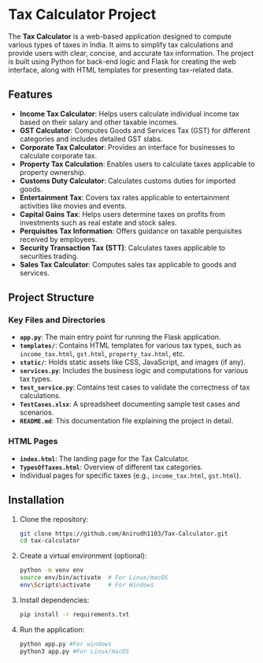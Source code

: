 # Tax Calculator Project

The **Tax Calculator** is a web-based application designed to compute various types of taxes in India. It aims to simplify tax calculations and provide users with clear, concise, and accurate tax information. The project is built using Python for back-end logic and Flask for creating the web interface, along with HTML templates for presenting tax-related data.

## Features
- **Income Tax Calculator**: Helps users calculate individual income tax based on their salary and other taxable incomes.
- **GST Calculator**: Computes Goods and Services Tax (GST) for different categories and includes detailed GST slabs.
- **Corporate Tax Calculator**: Provides an interface for businesses to calculate corporate tax.
- **Property Tax Calculation**: Enables users to calculate taxes applicable to property ownership.
- **Customs Duty Calculator**: Calculates customs duties for imported goods.
- **Entertainment Tax**: Covers tax rates applicable to entertainment activities like movies and events.
- **Capital Gains Tax**: Helps users determine taxes on profits from investments such as real estate and stock sales.
- **Perquisites Tax Information**: Offers guidance on taxable perquisites received by employees.
- **Security Transaction Tax (STT)**: Calculates taxes applicable to securities trading.
- **Sales Tax Calculator**: Computes sales tax applicable to goods and services.

## Project Structure

### Key Files and Directories
- **`app.py`**: The main entry point for running the Flask application.
- **`templates/`**: Contains HTML templates for various tax types, such as `income_tax.html`, `gst.html`, `property_tax.html`, etc.
- **`static/`**: Holds static assets like CSS, JavaScript, and images (if any).
- **`services.py`**: Includes the business logic and computations for various tax types.
- **`test_service.py`**: Contains test cases to validate the correctness of tax calculations.
- **`TestCases.xlsx`**: A spreadsheet documenting sample test cases and scenarios.
- **`README.md`**: This documentation file explaining the project in detail.

### HTML Pages
- **`index.html`**: The landing page for the Tax Calculator.
- **`TypesOfTaxes.html`**: Overview of different tax categories.
- Individual pages for specific taxes (e.g., `income_tax.html`, `gst.html`).

## Installation

1. Clone the repository:
   ```bash
   git clone https://github.com/Anirudh1103/Tax-Calculator.git
   cd tax-calculator

2. Create a virtual environment (optional):
    ```bash
    python -m venv env
    source env/bin/activate  # For Linux/macOS
    env\Scripts\activate     # For Windows

3. Install dependencies:
    ```bash
    pip install -r requirements.txt

4. Run the application:
    ```bash
    python app.py #For windows
    python3 app.py #For Linux/macOS